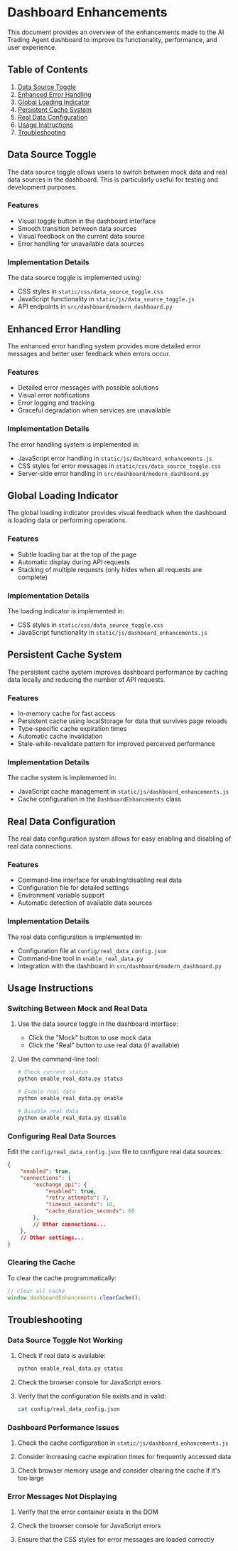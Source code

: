 # Dashboard Enhancements

This document provides an overview of the enhancements made to the AI Trading Agent dashboard to improve its functionality, performance, and user experience.

## Table of Contents

1. [Data Source Toggle](#data-source-toggle)
2. [Enhanced Error Handling](#enhanced-error-handling)
3. [Global Loading Indicator](#global-loading-indicator)
4. [Persistent Cache System](#persistent-cache-system)
5. [Real Data Configuration](#real-data-configuration)
6. [Usage Instructions](#usage-instructions)
7. [Troubleshooting](#troubleshooting)

## Data Source Toggle

The data source toggle allows users to switch between mock data and real data sources in the dashboard. This is particularly useful for testing and development purposes.

### Features

- Visual toggle button in the dashboard interface
- Smooth transition between data sources
- Visual feedback on the current data source
- Error handling for unavailable data sources

### Implementation Details

The data source toggle is implemented using:

- CSS styles in `static/css/data_source_toggle.css`
- JavaScript functionality in `static/js/data_source_toggle.js`
- API endpoints in `src/dashboard/modern_dashboard.py`

## Enhanced Error Handling

The enhanced error handling system provides more detailed error messages and better user feedback when errors occur.

### Features

- Detailed error messages with possible solutions
- Visual error notifications
- Error logging and tracking
- Graceful degradation when services are unavailable

### Implementation Details

The error handling system is implemented in:

- JavaScript error handling in `static/js/dashboard_enhancements.js`
- CSS styles for error messages in `static/css/data_source_toggle.css`
- Server-side error handling in `src/dashboard/modern_dashboard.py`

## Global Loading Indicator

The global loading indicator provides visual feedback when the dashboard is loading data or performing operations.

### Features

- Subtle loading bar at the top of the page
- Automatic display during API requests
- Stacking of multiple requests (only hides when all requests are complete)

### Implementation Details

The loading indicator is implemented in:

- CSS styles in `static/css/data_source_toggle.css`
- JavaScript functionality in `static/js/dashboard_enhancements.js`

## Persistent Cache System

The persistent cache system improves dashboard performance by caching data locally and reducing the number of API requests.

### Features

- In-memory cache for fast access
- Persistent cache using localStorage for data that survives page reloads
- Type-specific cache expiration times
- Automatic cache invalidation
- Stale-while-revalidate pattern for improved perceived performance

### Implementation Details

The cache system is implemented in:

- JavaScript cache management in `static/js/dashboard_enhancements.js`
- Cache configuration in the `DashboardEnhancements` class

## Real Data Configuration

The real data configuration system allows for easy enabling and disabling of real data connections.

### Features

- Command-line interface for enabling/disabling real data
- Configuration file for detailed settings
- Environment variable support
- Automatic detection of available data sources

### Implementation Details

The real data configuration is implemented in:

- Configuration file at `config/real_data_config.json`
- Command-line tool in `enable_real_data.py`
- Integration with the dashboard in `src/dashboard/modern_dashboard.py`

## Usage Instructions

### Switching Between Mock and Real Data

1. Use the data source toggle in the dashboard interface:
   - Click the "Mock" button to use mock data
   - Click the "Real" button to use real data (if available)

2. Use the command-line tool:
   ```bash
   # Check current status
   python enable_real_data.py status

   # Enable real data
   python enable_real_data.py enable

   # Disable real data
   python enable_real_data.py disable
   ```

### Configuring Real Data Sources

Edit the `config/real_data_config.json` file to configure real data sources:

```json
{
    "enabled": true,
    "connections": {
        "exchange_api": {
            "enabled": true,
            "retry_attempts": 3,
            "timeout_seconds": 10,
            "cache_duration_seconds": 60
        },
        // Other connections...
    },
    // Other settings...
}
```

### Clearing the Cache

To clear the cache programmatically:

```javascript
// Clear all cache
window.dashboardEnhancements.clearCache();
```

## Troubleshooting

### Data Source Toggle Not Working

1. Check if real data is available:
   ```bash
   python enable_real_data.py status
   ```

2. Check the browser console for JavaScript errors

3. Verify that the configuration file exists and is valid:
   ```bash
   cat config/real_data_config.json
   ```

### Dashboard Performance Issues

1. Check the cache configuration in `static/js/dashboard_enhancements.js`

2. Consider increasing cache expiration times for frequently accessed data

3. Check browser memory usage and consider clearing the cache if it's too large

### Error Messages Not Displaying

1. Verify that the error container exists in the DOM

2. Check the browser console for JavaScript errors

3. Ensure that the CSS styles for error messages are loaded correctly